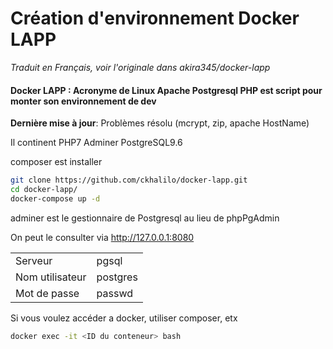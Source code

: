 Création d'environnement Docker LAPP
====

*Traduit en Français, voir l'originale dans akira345/docker-lapp*

#### Docker LAPP : Acronyme de Linux Apache Postgresql PHP est script pour monter son environnement de dev

__Dernière mise à jour__: Problèmes résolu (mcrypt, zip, apache HostName)


Il continent PHP7 Adminer PostgreSQL9.6

composer est installer 

```bash
git clone https://github.com/ckhalilo/docker-lapp.git
cd docker-lapp/
docker-compose up -d
```

adminer est le gestionnaire de Postgresql au lieu de phpPgAdmin

On peut le consulter via http://127.0.0.1:8080

|    |    |
|---------|---------|
|Serveur|pgsql|
|Nom utilisateur|postgres|
|Mot de passe|passwd|

Si vous voulez accéder a docker, utiliser composer, etx

```bash
docker exec -it <ID du conteneur> bash
```


